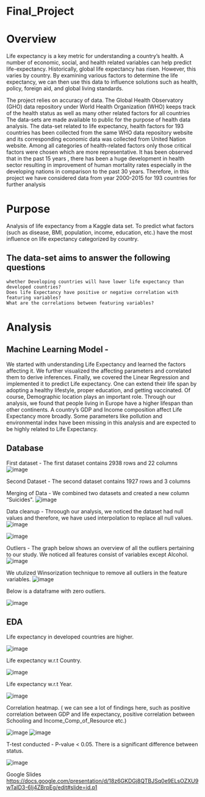 # Final_Project

# Overview
Life expectancy is a key metric for understanding a country’s health. A number of economic, social, and health related variables can help predict life-expectancy. Historically, global life expectancy has risen. However, this varies by country. By examining various factors to determine the life expectancy, we can then use this data to influence solutions such as health, policy, foreign aid, and global living standards.

The project relies on accuracy of data. The Global Health Observatory (GHO) data repository under World Health Organization (WHO) keeps track of the health status as well as many other related factors for all countries The data-sets are made available to public for the purpose of health data analysis. The data-set related to life expectancy, health factors for 193 countries has been collected from the same WHO data repository website and its corresponding economic data was collected from United Nation website. Among all categories of health-related factors only those critical factors were chosen which are more representative. It has been observed that in the past 15 years , there has been a huge development in health sector resulting in improvement of human mortality rates especially in the developing nations in comparison to the past 30 years. Therefore, in this project we have considered data from year 2000-2015 for 193 countries for further analysis

# Purpose
Analysis of life expectancy from a Kaggle data set. To predict what factors (such as disease, BMI, population, income, education, etc.) have the most influence on life expectancy categorized by country. 

## The data-set aims to answer the following questions

	whether Developing countries will have lower life expectancy than developed countries? 
	Does life Expectancy have positive or negative correlation with featuring variables?
	What are the correlations between featuring variables?
	
# Analysis 

## Machine Learning Model - 
We started with understanding Life Expectancy and learned the factors affecting it. We further visualized the affecting parameters and correlated them to derive inferences. Finally, we covered the Linear Regression and implemented it to predict Life expectancy.
One can extend their life span by adopting a healthy lifestyle, proper education, and getting vaccinated. Of course, Demographic location plays an important role. Through our analysis, we found that people living in Europe have a higher lifespan than other continents. A country’s GDP and Income composition affect Life Expectancy more broadly.
Some parameters like pollution and environmental index have been missing in this analysis and are expected to be highly related to Life Expectancy.

## Database
First dataset - The first dataset contains 2938 rows and 22 columns
![image](https://user-images.githubusercontent.com/92557075/160436912-f6136c68-1dd4-4085-8887-5d8ee6043a50.png)

Second Dataset - The second dataset contains 1927 rows and 3 columns

Merging of Data - We combined two datasets and created a new column “Suicides". 
![image](https://user-images.githubusercontent.com/92557075/160437161-b1bae391-6b6b-4f03-8968-2c892bd1758e.png)
 
Data cleanup - Throough our analysis, we noticed the dataset had null values and therefore, we have used interpolation to replace all null values. 
![image](https://user-images.githubusercontent.com/92557075/160437501-94429159-410e-4a33-b28d-fa70f0fd1635.png)

![image](https://user-images.githubusercontent.com/92557075/160524364-9ebec5d6-adf0-485d-a827-3a67ede21d78.png)


Outliers - The graph below shows an overview of all the outliers pertaining to our study. We noticed all features consist of variables except Alcohol. 
![image](https://user-images.githubusercontent.com/92557075/160524419-2e5d99f6-8a9c-4561-90c0-65ed5134da25.png)


We utulized  Winsorization technique to remove all outliers in the feature variables.
![image](https://user-images.githubusercontent.com/92557075/160524817-900bc733-d375-4cb0-bb95-87b5a93227aa.png)


Below is a dataframe  with zero outliers.

![image](https://user-images.githubusercontent.com/92557075/160528094-6dd9d44b-fd68-4348-80e6-3120794dc608.png)



## EDA


Life expectancy in developed countries are higher.

![image](https://user-images.githubusercontent.com/92557075/160524779-3e4c1ed5-9873-4c2d-96bb-2f3cd2e62f49.png)



Life expectancy w.r.t Country.

![image](https://user-images.githubusercontent.com/92557075/160528278-127b0d8b-1335-48a7-b2d8-eaf6f37e4d7d.png)



Life expectancy w.r.t Year.

![image](https://user-images.githubusercontent.com/92557075/160528301-b410ea5a-71c8-4d41-aeb4-6d2567dd6948.png)



Correlation heatmap. ( we can see a lot of findings here, such as positive correlation between GDP and life expectancy, positive correlation between Schooling and Income_Comp_of_Resource etc.)

![image](https://user-images.githubusercontent.com/92557075/160528323-da54d85f-349a-49dc-ab48-af65b5884b35.png)
![image](https://user-images.githubusercontent.com/92557075/160527827-bc05501a-78e5-47c3-96d6-e3f1e2072890.png)


T-test conducted -  P-value < 0.05. There is a significant difference between status.

![image](https://user-images.githubusercontent.com/92557075/160528388-fd010375-042f-4034-ba68-593c3ad882bb.png)


Google Slides
https://docs.google.com/presentation/d/18z6GKDGj8QTBJSq0e9ELsOZXU9wTaID3-6Ij4ZBrpEg/edit#slide=id.p1
	
